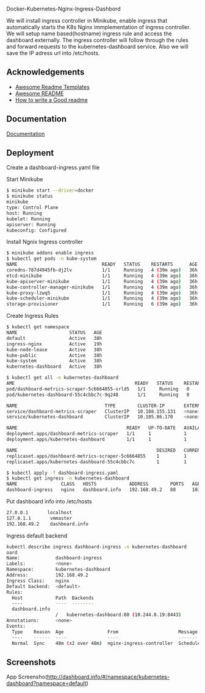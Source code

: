 

Docker-Kubernetes-Nginx-Ingress-Dashbord

We will install ingress controller in Minikube, enable ingress that automatically starts the K8s Nginx immplementation of ingress controller.
We will setup name based(hostname) ingress rule and access the dashboard externally. The ingress controller will follow through the rules and forward requests to the kubernetes-dashboard service. Also we will save the IP adress url into /etc/hosts.


## Acknowledgements

 - [Awesome Readme Templates](https://awesomeopensource.com/project/elangosundar/awesome-README-templates)
 - [Awesome README](https://github.com/matiassingers/awesome-readme)
 - [How to write a Good readme](https://bulldogjob.com/news/449-how-to-write-a-good-readme-for-your-github-project)


## Documentation

[Documentation](http://dashboard.info/#/namespace/kubernetes-dashboard?namespace=default)


## Deployment

Create a dashboard-ingress.yaml file

Start Minikube
```bash
$ minikube start --driver=docker
$ minikube status
minikube
type: Control Plane
host: Running
kubelet: Running
apiserver: Running
kubeconfig: Configured

```
Install Ngnix Ingress controller

```bash
$ minikube addons enable ingress
$ kubectl get pods -n kube-system
NAME                               READY   STATUS    RESTARTS      AGE
coredns-787d4945fb-dj2lv           1/1     Running   4 (39m ago)   36h
etcd-minikube                      1/1     Running   4 (39m ago)   36h
kube-apiserver-minikube            1/1     Running   4 (39m ago)   36h
kube-controller-manager-minikube   1/1     Running   4 (39m ago)   36h
kube-proxy-lzwq5                   1/1     Running   4 (39m ago)   36h
kube-scheduler-minikube            1/1     Running   4 (39m ago)   36h
storage-provisioner                1/1     Running   6 (39m ago)   36h

```
Create Ingress Rules
```bash
$ kubectl get namespace
NAME                   STATUS   AGE
default                Active   38h
ingress-nginx          Active   19h
kube-node-lease        Active   38h
kube-public            Active   38h
kube-system            Active   38h
kubernetes-dashboard   Active   38h

$ kubectl get all -n kubernetes-dashboard
AME                                            READY   STATUS    RESTARTS   AGE
pod/dashboard-metrics-scraper-5c6664855-srld5   1/1     Running   0          3h15m
pod/kubernetes-dashboard-55c4cbbc7c-9q248       1/1     Running   0          3h15m

NAME                                TYPE        CLUSTER-IP       EXTERNAL-IP   PORT(S)    AGE
service/dashboard-metrics-scraper   ClusterIP   10.108.155.131   <none>        8000/TCP   38h
service/kubernetes-dashboard        ClusterIP   10.105.86.170    <none>        80/TCP     38h

NAME                                        READY   UP-TO-DATE   AVAILABLE   AGE
deployment.apps/dashboard-metrics-scraper   1/1     1            1           38h
deployment.apps/kubernetes-dashboard        1/1     1            1           38h

NAME                                                   DESIRED   CURRENT   READY   AGE
replicaset.apps/dashboard-metrics-scraper-5c6664855    1         1         1       38h
replicaset.apps/kubernetes-dashboard-55c4cbbc7c        1         1         1       38h

$ kubectl apply -f dashboard-ingress.yaml
$ kubectl get ingress -n kubernetes-dashboard
NAME                CLASS   HOSTS            ADDRESS        PORTS   AGE
dashboard-ingress   nginx   dashboard.info   192.168.49.2   80      103s
```
Put dashboard info into /etc/hosts

```bash
27.0.0.1       localhost
127.0.1.1       vmmaster
192.168.49.2    dashboard.info
```
Ingress default backend

```bash
kubectl describe ingress dashboard-ingress -n kubernetes-dashboard
oard
Name:             dashboard-ingress
Labels:           <none>
Namespace:        kubernetes-dashboard
Address:          192.168.49.2
Ingress Class:    nginx
Default backend:  <default>
Rules:
  Host            Path  Backends
  ----            ----  --------
  dashboard.info  
                  /   kubernetes-dashboard:80 (10.244.0.19:8443)
Annotations:      <none>
Events:
  Type    Reason  Age                From                      Message
  ----    ------  ----               ----                      -------
  Normal  Sync    48m (x2 over 48m)  nginx-ingress-controller  Scheduled for sync

```

## Screenshots

App Screensho(http://dashboard.info/#/namespace/kubernetes-dashboard?namespace=default)


